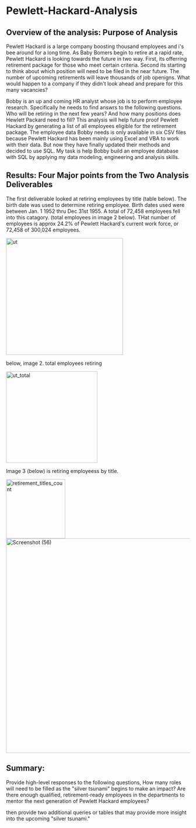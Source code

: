 # Pewlett-Hackard-Analysis



## Overview of the analysis: Purpose of Analysis

Pewlett Hackard is a large company boosting thousand employees and i's bee around for a long time. As Baby Bomers begin to retire at a rapid rate, Pewlett Hackard is looking towards the future in two way. First, its offerring retirement package for those who meet certain criteria. Second its starting to think about which position will need to be filed in the near future. The number of upcoming retirements will leave thousands of job openigns. What would happen to a company if they didn't look ahead and prepare for this many vacancies?

Bobby is an up and coming HR analyst whose job is to perform employee research. Specifically he needs to find answrs to the following questions. Who will be retiring in the next few years? And how many positions does Hewlett Packard need to fill? This analysis will help future proof Pewlett Hackard by generating a list of all employees eligible for the retirement package. The employee data Bobby needs is only available in six CSV files because Pewlett Hackard has been mainly using Excel and VBA to work with their data. But now they have finally updated their methods and decided to use SQL. My task is help Bobby build an employee database with SQL by applying my data modeling, engineering and analysis skills.


## Results: Four Major points from the Two Analysis Deliverables

The first deliverable looked at retiring employees by title (table below). The birth date was used to determine retiring employee. Birth dates used were between Jan. 1 1952 thru Dec 31st 1955. A total of 72,458 employees fell into this catagory. (total employees in image 2 below). THat number of employees is approx 24.2% of Pewlett Hackard's current work force, or 72,458 of 300,024 employees. 

<img width="320" alt="ut" src="https://user-images.githubusercontent.com/102890151/169677592-a00b6138-3260-4945-845a-c6bdff7f2d42.png">

below, image 2. total employees retiring

<img width="250" alt="ut_total" src="https://user-images.githubusercontent.com/102890151/169677500-b4a20e1e-9350-46c3-94f7-c838eca39e2f.png">

Image 3 (below) is retiring employeess by title. 

<img width="162" alt="retirement_titles_count" src="https://user-images.githubusercontent.com/102890151/169677144-9d21da48-ef67-4fcc-9de6-9fa25909752c.png">



<img width="587" alt="Screenshot (56)" src="https://user-images.githubusercontent.com/102890151/169675932-740bacc7-1e71-4ba4-9369-7a4ecff83b23.png">



## Summary: 

Provide high-level responses to the following questions, 
How many roles will need to be filled as the "silver tsunami" begins to make an impact?
Are there enough qualified, retirement-ready employees in the departments to mentor the next generation of Pewlett Hackard employees?

then provide two additional queries or tables that may provide more insight into the upcoming "silver tsunami."
